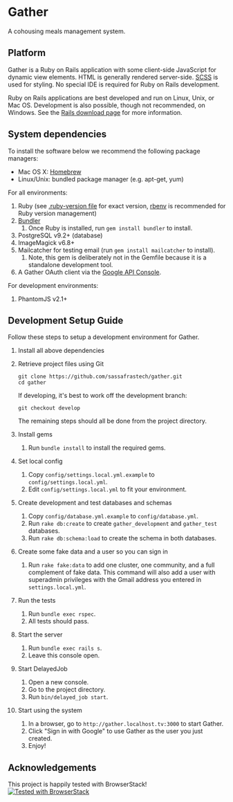 # Gather
A cohousing meals management system.

## Platform
Gather is a Ruby on Rails application with some client-side JavaScript for dynamic view elements. HTML is generally rendered server-side. [SCSS](http://sass-lang.com/) is used for styling. No special IDE is required for Ruby on Rails development.

Ruby on Rails applications are best developed and run on Linux, Unix, or Mac OS. Development is also possible, though not recommended, on Windows. See the [Rails download page](http://rubyonrails.org/download/) for more information.

## System dependencies

To install the software below we recommend the following package managers:

- Mac OS X: [Homebrew](http://brew.sh/)
- Linux/Unix: bundled package manager (e.g. apt-get, yum)

For all environments:

1. Ruby (see [.ruby-version file](.ruby-version) for exact version, [rbenv](https://github.com/sstephenson/rbenv) is recommended for Ruby version management)
1. [Bundler](http://bundler.io/)
    1. Once Ruby is installed, run `gem install bundler` to install.
1. PostgreSQL v9.2+ (database)
1. ImageMagick v6.8+
1. Mailcatcher for testing email (run `gem install mailcatcher` to install).
    1. Note, this gem is deliberately not in the Gemfile because it is a standalone development tool.
1. A Gather OAuth client via the [Google API Console](https://support.google.com/cloud/answer/6158849?hl=en).

For development environments:

1. PhantomJS v2.1+

## Development Setup Guide
Follow these steps to setup a development environment for Gather.

1. Install all above dependencies

1. Retrieve project files using Git
    ```
    git clone https://github.com/sassafrastech/gather.git
    cd gather
    ```

    If developing, it's best to work off the development branch:
    ```
    git checkout develop
    ```

    The remaining steps should all be done from the project directory.

1. Install gems
    1. Run `bundle install` to install the required gems.

1. Set local config
    1. Copy `config/settings.local.yml.example` to `config/settings.local.yml`.
    1. Edit `config/settings.local.yml` to fit your environment.

1. Create development and test databases and schemas
    1. Copy `config/database.yml.example` to `config/database.yml`.
    1. Run `rake db:create` to create `gather_development` and `gather_test` databases.
    1. Run `rake db:schema:load` to create the schema in both databases.

1. Create some fake data and a user so you can sign in
    1. Run `rake fake:data` to add one cluster, one community, and a full complement of fake data. This command will also add a user with superadmin privileges with the Gmail address you entered in `settings.local.yml`.

1. Run the tests
    1. Run `bundle exec rspec`.
    1. All tests should pass.

1. Start the server
    1. Run `bundle exec rails s`.
    1. Leave this console open.

1. Start DelayedJob
    1. Open a new console.
    1. Go to the project directory.
    1. Run `bin/delayed_job start`.

1. Start using the system
    1. In a browser, go to `http://gather.localhost.tv:3000` to start Gather.
    1. Click "Sign in with Google" to use Gather as the user you just created.
    1. Enjoy!
    
## Acknowledgements

This project is happily tested with BrowserStack!
[![Tested with BrowserStack](https://www.browserstack.com/images/layout/browserstack-logo-600x315.png)](https://www.browserstack.com)

